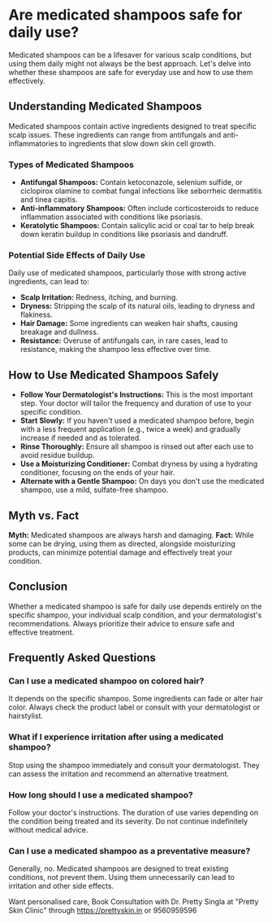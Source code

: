 # Are medicated shampoos safe for daily use?

Medicated shampoos can be a lifesaver for various scalp conditions, but using them daily might not always be the best approach. Let's delve into whether these shampoos are safe for everyday use and how to use them effectively.

## Understanding Medicated Shampoos

Medicated shampoos contain active ingredients designed to treat specific scalp issues. These ingredients can range from antifungals and anti-inflammatories to ingredients that slow down skin cell growth.

### Types of Medicated Shampoos

*   **Antifungal Shampoos:** Contain ketoconazole, selenium sulfide, or ciclopirox olamine to combat fungal infections like seborrheic dermatitis and tinea capitis.
*   **Anti-inflammatory Shampoos:** Often include corticosteroids to reduce inflammation associated with conditions like psoriasis.
*   **Keratolytic Shampoos:** Contain salicylic acid or coal tar to help break down keratin buildup in conditions like psoriasis and dandruff.

### Potential Side Effects of Daily Use

Daily use of medicated shampoos, particularly those with strong active ingredients, can lead to:

*   **Scalp Irritation:** Redness, itching, and burning.
*   **Dryness:** Stripping the scalp of its natural oils, leading to dryness and flakiness.
*   **Hair Damage:** Some ingredients can weaken hair shafts, causing breakage and dullness.
*   **Resistance:** Overuse of antifungals can, in rare cases, lead to resistance, making the shampoo less effective over time.

## How to Use Medicated Shampoos Safely

*   **Follow Your Dermatologist's Instructions:** This is the most important step. Your doctor will tailor the frequency and duration of use to your specific condition.
*   **Start Slowly:** If you haven't used a medicated shampoo before, begin with a less frequent application (e.g., twice a week) and gradually increase if needed and as tolerated.
*   **Rinse Thoroughly:** Ensure all shampoo is rinsed out after each use to avoid residue buildup.
*   **Use a Moisturizing Conditioner:** Combat dryness by using a hydrating conditioner, focusing on the ends of your hair.
*   **Alternate with a Gentle Shampoo:** On days you don't use the medicated shampoo, use a mild, sulfate-free shampoo.

## Myth vs. Fact

**Myth:** Medicated shampoos are always harsh and damaging.
**Fact:** While some can be drying, using them as directed, alongside moisturizing products, can minimize potential damage and effectively treat your condition.

## Conclusion

Whether a medicated shampoo is safe for daily use depends entirely on the specific shampoo, your individual scalp condition, and your dermatologist's recommendations. Always prioritize their advice to ensure safe and effective treatment.

## Frequently Asked Questions

### Can I use a medicated shampoo on colored hair?

It depends on the specific shampoo. Some ingredients can fade or alter hair color. Always check the product label or consult with your dermatologist or hairstylist.

### What if I experience irritation after using a medicated shampoo?

Stop using the shampoo immediately and consult your dermatologist. They can assess the irritation and recommend an alternative treatment.

### How long should I use a medicated shampoo?

Follow your doctor's instructions. The duration of use varies depending on the condition being treated and its severity. Do not continue indefinitely without medical advice.

### Can I use a medicated shampoo as a preventative measure?

Generally, no. Medicated shampoos are designed to treat existing conditions, not prevent them. Using them unnecessarily can lead to irritation and other side effects.

Want personalised care, Book Consultation with Dr. Pretty Singla at "Pretty Skin Clinic" through https://prettyskin.in or 9560959596
